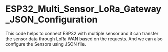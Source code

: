 # ESP32_Multi_Sensor_LoRa_Gateway_JSON_Configuration

This code helps to connect ESP32 with multiple sensor and it can transfer the sensor data through LoRa WAN based on the requests. And we can also configure the Sensors using JSON file.
